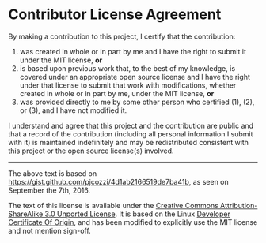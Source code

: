 # Contributor License Agreement

By making a contribution to this project, I certify that the contribution:

1. was created in whole or in part by me and I have the right to submit it under the MIT license, **or**
2. is based upon previous work that, to the best of my knowledge, is covered under an appropriate open source license and I have the right under that license to submit that work with modifications, whether created in whole or in part by me, under the MIT license, **or**
3. was provided directly to me by some other person who certified (1), (2), or (3), and I have not modified it.

I understand and agree that this project and the contribution are public and that a record of the contribution (including all personal information I submit with it) is maintained indefinitely and may be redistributed consistent with this project or the open source license(s) involved.

---

The above text is based on https://gist.github.com/pjcozzi/4d1ab2166519de7ba41b, as seen on September the 7th, 2016.
 
The text of this license is available under the [Creative Commons Attribution-ShareAlike 3.0 Unported License](http://creativecommons.org/licenses/by-sa/3.0/). It is based on the Linux [Developer Certificate Of Origin](http://elinux.org/Developer_Certificate_Of_Origin), and has been modified to explicitly use the MIT license and not mention sign-off.
